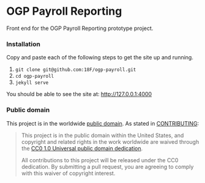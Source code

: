 # OGP Payroll Reporting

Front end for the OGP Payroll Reporting prototype project.

### Installation

Copy and paste each of the following steps to get the site up and running.

1. `git clone git@github.com:18F/ogp-payroll.git`
2. `cd ogp-payroll`
3. `jekyll serve`

You should be able to see the site at: http://127.0.0.1:4000

### Public domain

This project is in the worldwide [public domain](LICENSE.md). As stated in [CONTRIBUTING](CONTRIBUTING.md):

> This project is in the public domain within the United States, and copyright and related rights in the work worldwide are waived through the [CC0 1.0 Universal public domain dedication](https://creativecommons.org/publicdomain/zero/1.0/).
>
>All contributions to this project will be released under the CC0
>dedication. By submitting a pull request, you are agreeing to comply
>with this waiver of copyright interest.
